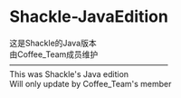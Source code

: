 # Shackle-JavaEdition
这是Shackle的Java版本  
由Coffee_Team成员维护\
————————————————————\
This was Shackle's Java edition  \
Will only update by Coffee_Team's member
